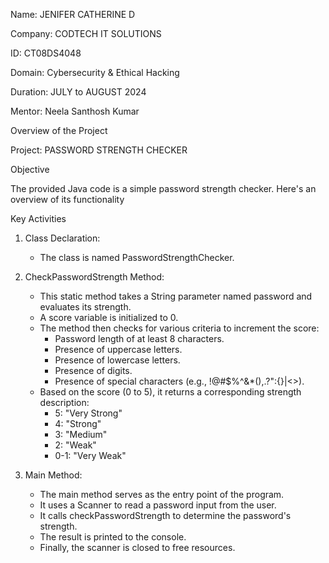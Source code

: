 Name: JENIFER CATHERINE D

Company: CODTECH IT SOLUTIONS

ID: CT08DS4048

Domain: Cybersecurity & Ethical Hacking

Duration: JULY to AUGUST 2024

Mentor: Neela Santhosh Kumar

Overview of the Project

Project: PASSWORD STRENGTH CHECKER


Objective

The provided Java code is a simple password strength checker. Here's an overview of its functionality

Key Activities

1. Class Declaration:

   - The class is named PasswordStrengthChecker.

2. CheckPasswordStrength Method:
   - This static method takes a String parameter named password and evaluates its strength.
   - A score variable is initialized to 0.
   - The method then checks for various criteria to increment the score:
     - Password length of at least 8 characters.
     - Presence of uppercase letters.
     - Presence of lowercase letters.
     - Presence of digits.
     - Presence of special characters (e.g., !@#$%^&*(),.?":{}|<>).
   - Based on the score (0 to 5), it returns a corresponding strength description:
     - 5: "Very Strong"
     - 4: "Strong"
     - 3: "Medium"
     - 2: "Weak"
     - 0-1: "Very Weak"

3. Main Method:
   - The main method serves as the entry point of the program.
   - It uses a Scanner to read a password input from the user.
   - It calls checkPasswordStrength to determine the password's strength.
   - The result is printed to the console.
   - Finally, the scanner is closed to free resources.
